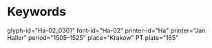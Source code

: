 # Keywords
glyph-id="Ha-02_0301"
font-id="Ha-02"
printer-id="Ha"
printer="Jan Haller"
period="1505–1525"
place="Kraków"
PT plate="165"
